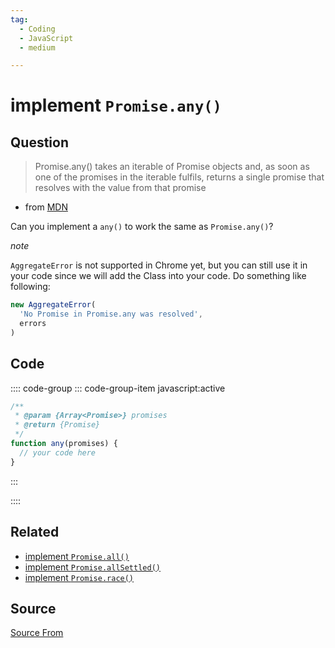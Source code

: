 ```yaml
---
tag:
  - Coding
  - JavaScript
  - medium

---
```

  
# implement `Promise.any()`

## Question
> Promise.any() takes an iterable of Promise objects and, as soon as one of the promises in the iterable fulfils, returns a single promise that resolves with the value from that promise

*   from [MDN](https://developer.mozilla.org/en-US/docs/Web/JavaScript/Reference/Global_Objects/Promise/any)

Can you implement a `any()` to work the same as `Promise.any()`?

_note_

`AggregateError` is not supported in Chrome yet, but you can still use it in your code since we will add the Class into your code. Do something like following:

```js
new AggregateError(
  'No Promise in Promise.any was resolved', 
  errors
)
```

## Code
:::: code-group
::: code-group-item javascript:active
```javascript
/**
 * @param {Array<Promise>} promises
 * @return {Promise}
 */
function any(promises) {
  // your code here
}
```
:::
    
::::


## Related

+ [implement `Promise.all()`](./implement-Promise-all)
+ [implement `Promise.allSettled()`](./implement-Promise-allSettled)
+ [implement `Promise.race()`](./implement-Promise-race)
##  Source
[Source From](https://bigfrontend.dev/problem/implement-Promise-any)

  